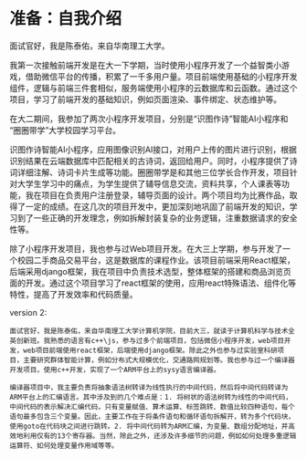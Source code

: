 # 准备：自我介绍

面试官好，我是陈泰佑，来自华南理工大学。

我第一次接触前端开发是在大一下学期，当时使用小程序开发了一个益智类小游戏，借助微信平台的传播，积累了一千多用户量。项目前端使用基础的小程序开发组件，逻辑与前端三件套相似，服务端使用小程序的云数据库和云函数。通过这个项目，学习了前端开发的基础知识，例如页面渲染、事件绑定、状态维护等。

在大二期间，我参加了两次小程序开发项目，分别是“识图作诗”智能AI小程序和 “圈圈带学”大学校园学习平台。

识图作诗智能AI小程序，应用图像识别AI接口，对用户上传的图片进行识别，根据识别结果在云端数据库中匹配相关的古诗词，返回给用户。同时，小程序提供了诗词详细注解、诗词卡片生成等功能。圈圈带学是和其他三位学长合作开发，项目针对大学生学习中的痛点，为学生提供了辅导信息交流，资料共享，个人课表等功能，我在项目在负责用户注册登录，辅导页面的设计。两个项目均为比赛作品，取得了一定的成绩。在这几次的项目开发中，更加深刻地巩固了前端开发的知识，学习到了一些正确的开发理念，例如拆解封装复杂的业务逻辑，注重数据请求的安全性等。

除了小程序开发项目，我也参与过Web项目开发。在大三上学期，参与开发了一个校园二手商品交易平台，这是数据库的课程作业。该项目前端采用React框架，后端采用django框架，我在项目中负责技术选型，整体框架的搭建和商品浏览页面的开发。通过这个项目学习了react框架的使用，应用react特殊语法、组件化等特性，提高了开发效率和代码质量。



version 2:

    面试官好，我是陈泰佑，来自华南理工大学计算机学院，目前大三，就读于计算机科学与技术全英创新班。我熟悉的语言有c++\js，参与过多个前端项目，包括微信小程序开发，web项目开发，web项目前端使用react框架，后端使用django框架。除此之外也参与过实验室科研项目，主要研究群体智能计算，例如分布式大规模优化，交通路网规划等。我也参与过一个编译器开发项目，使用c++开发，实现了一个ARM平台上的sysy语言编译器。

    编译器项目中，我主要负责将抽象语法树转译为线性执行的中间代码，然后将中间代码转译为ARM平台上的汇编语言。其中涉及到的几个难点是：1. 将树状的语法树转为线性的中间代码，中间代码的表示解决汇编代码，只有变量赋值、算术运算、标签跳转、数值比较四种语句，每个语句最多包含三个变量。因此，主要工作在于将条件语句和循环语句拆解开，转为多个代码块，使用goto在代码块之间进行跳转。2. 将中间代码转为ARM汇编，为变量、数组分配地址，并高效地利用仅有的13个寄存器。当然，除此之外，还涉及许多细节的问题，例如如何处理多重逻辑运算符、如何处理变量作用域等等。


